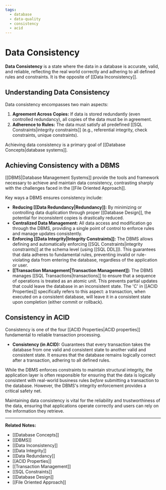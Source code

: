 ```yaml
---
tags:
  - database
  - data-quality
  - consistency
  - acid
---
```


# Data Consistency

**Data Consistency** is a state where the data in a database is accurate, valid, and reliable, reflecting the real world correctly and adhering to all defined rules and constraints. It is the opposite of [[Data Inconsistency]].

## Understanding Data Consistency

Data consistency encompasses two main aspects:

1.  **Agreement Across Copies:** If data is stored redundantly (even controlled redundancy), all copies of the data must be in agreement.
2.  **Adherence to Rules:** The data must satisfy all predefined [[SQL Constraints|integrity constraints]] (e.g., referential integrity, check constraints, unique constraints).

Achieving data consistency is a primary goal of [[Database Concepts|database systems]].

## Achieving Consistency with a DBMS

[[DBMS|Database Management Systems]] provide the tools and framework necessary to achieve and maintain data consistency, contrasting sharply with the challenges faced in the [[File Oriented Approach]].

Key ways a DBMS ensures consistency include:

* **Reducing [[Data Redundancy|Redundancy]]:** By minimizing or controlling data duplication through proper [[Database Design]], the potential for inconsistent copies is drastically reduced.
* **Centralized Data Management:** All data access and modification go through the DBMS, providing a single point of control to enforce rules and manage updates consistently.
* **Enforcing [[Data Integrity|Integrity Constraints]]:** The DBMS allows defining and automatically enforcing [[SQL Constraints|integrity constraints]] at the schema level (using [[SQL DDL]]). This guarantees that data adheres to fundamental rules, preventing invalid or rule-violating data from entering the database, regardless of the application or user.
* **[[Transaction Management|Transaction Management]]:** The DBMS manages [[SQL Transactions|transactions]] to ensure that a sequence of operations is treated as an atomic unit. This prevents partial updates that could leave the database in an inconsistent state. The 'C' in [[ACID Properties]] specifically refers to this aspect: a transaction, when executed on a consistent database, will leave it in a consistent state upon completion (either commit or rollback).

## Consistency in ACID

Consistency is one of the four [[ACID Properties|ACID properties]] fundamental to reliable transaction processing.

* **Consistency (in ACID):** Guarantees that every transaction takes the database from one valid and consistent state to another valid and consistent state. It ensures that the database remains logically correct after a transaction, adhering to all defined rules.

While the DBMS enforces constraints to maintain structural integrity, the application layer is often responsible for ensuring that the data is logically consistent with real-world business rules *before* submitting a transaction to the database. However, the DBMS's integrity enforcement provides a critical safety net.

Maintaining data consistency is vital for the reliability and trustworthiness of the data, ensuring that applications operate correctly and users can rely on the information they retrieve.

---
**Related Notes:**
* [[Database Concepts]]
* [[DBMS]]
* [[Data Inconsistency]]
* [[Data Integrity]]
* [[Data Redundancy]]
* [[ACID Properties]]
* [[Transaction Management]]
* [[SQL Constraints]]
* [[Database Design]]
* [[File Oriented Approach]]